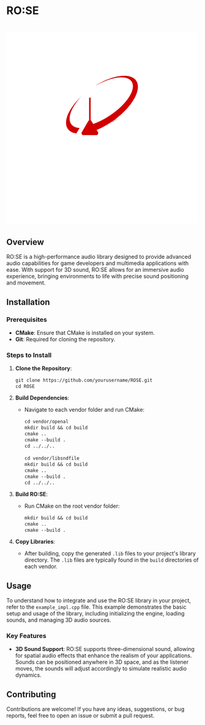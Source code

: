 # RO:SE
# ![RO:SE](img/image.png)


## Overview

RO:SE is a high-performance audio library designed to provide advanced audio capabilities for game developers and multimedia applications with ease. With support for 3D sound, RO:SE allows for an immersive audio experience, bringing environments to life with precise sound positioning and movement.

## Installation

### Prerequisites

- **CMake**: Ensure that CMake is installed on your system.
- **Git**: Required for cloning the repository.

### Steps to Install

1. **Clone the Repository**:
    ```
    git clone https://github.com/yourusername/ROSE.git
    cd ROSE
    ```

2. **Build Dependencies**:
    - Navigate to each vendor folder and run CMake:
      ```
      cd vendor/openal
      mkdir build && cd build
      cmake ..
      cmake --build .
      cd ../../..
      
      cd vendor/libsndfile
      mkdir build && cd build
      cmake ..
      cmake --build .
      cd ../../..
      ```

3. **Build RO:SE**:
    - Run CMake on the root vendor folder:
      ```
      mkdir build && cd build
      cmake ..
      cmake --build .
      ```

4. **Copy Libraries**:
    - After building, copy the generated `.lib` files to your project's library directory. The `.lib` files are typically found in the `build` directories of each vendor.

## Usage

To understand how to integrate and use the RO:SE library in your project, refer to the `example_impl.cpp` file. This example demonstrates the basic setup and usage of the library, including initializing the engine, loading sounds, and managing 3D audio sources.

### Key Features

- **3D Sound Support**: RO:SE supports three-dimensional sound, allowing for spatial audio effects that enhance the realism of your applications. Sounds can be positioned anywhere in 3D space, and as the listener moves, the sounds will adjust accordingly to simulate realistic audio dynamics.

## Contributing

Contributions are welcome! If you have any ideas, suggestions, or bug reports, feel free to open an issue or submit a pull request.


